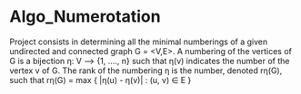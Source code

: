 # Algo_Numerotation

Project consists in determining all the minimal numberings of a given undirected and connected graph G = <V,E>. A numbering of the vertices of G is a bijection η: V —> {1, …., n} such that η(v) indicates the number of the vertex v
of G. The rank of the numbering η is the number, denoted rη(G), such that rη(G) = max { |η(u) - η(v)| : (u, v) ∈ E }
